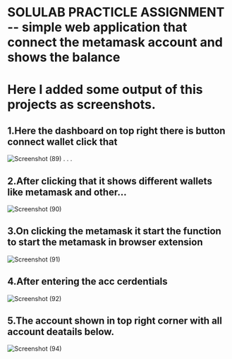 # SOLULAB PRACTICLE ASSIGNMENT -- simple web application that connect the metamask account and shows the balance

# Here I added some output of this projects as screenshots.



## 1.Here the dashboard on top right there is button **connect wallet** click that
![Screenshot (89)](https://user-images.githubusercontent.com/68496694/114865686-3cb39700-9e10-11eb-91c6-db7dc5bcbc15.png)
.
.
.
## 2.After clicking that it shows different wallets like metamask and other... 
![Screenshot (90)](https://user-images.githubusercontent.com/68496694/114865820-6cfb3580-9e10-11eb-8f90-f112c20fec8a.png)


## 3.On clicking the metamask it start the function to start the metamask in browser extension
![Screenshot (91)](https://user-images.githubusercontent.com/68496694/114865835-72f11680-9e10-11eb-94ce-0b720ee7b04e.png)



## 4.After entering the acc cerdentials 
![Screenshot (92)](https://user-images.githubusercontent.com/68496694/114865847-78e6f780-9e10-11eb-8dbc-153131d5b4f5.png)



## 5.The account shown in top right corner with all account deatails below.
![Screenshot (94)](https://user-images.githubusercontent.com/68496694/114868967-1abc1380-9e14-11eb-927e-9a16523a6f7d.png)

